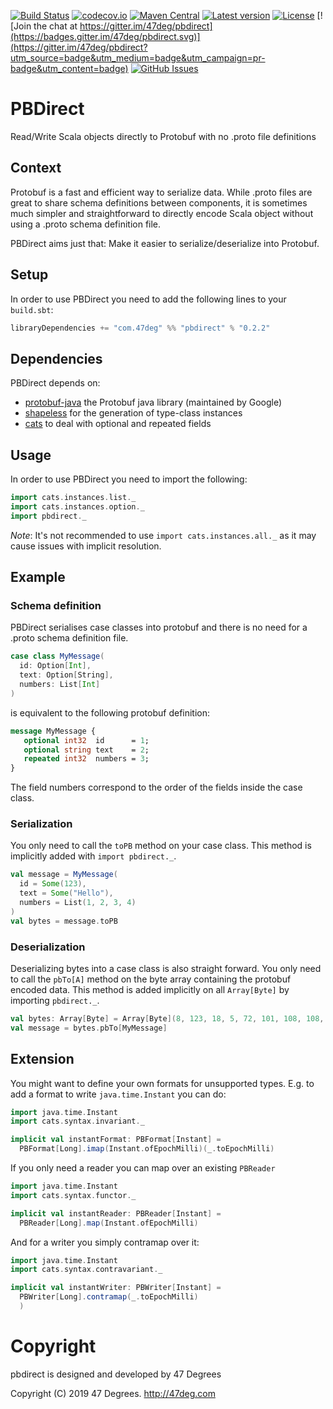 
[comment]: # (Start Badges)

[![Build Status](https://travis-ci.org/47deg/pbdirect.svg?branch=master)](https://travis-ci.org/47deg/pbdirect) [![codecov.io](http://codecov.io/gh/47deg/pbdirect/branch/master/graph/badge.svg)](http://codecov.io/gh/47deg/pbdirect) [![Maven Central](https://img.shields.io/badge/maven%20central-0.2.2-green.svg)](https://oss.sonatype.org/#nexus-search;gav~com.47deg~pbdirect*) [![Latest version](https://img.shields.io/badge/pbdirect-0.2.2-green.svg)](https://index.scala-lang.org/47deg/pbdirect) [![License](https://img.shields.io/badge/License-MIT-blue.svg)](https://raw.githubusercontent.com/47deg/pbdirect/master/LICENSE) [![Join the chat at https://gitter.im/47deg/pbdirect](https://badges.gitter.im/47deg/pbdirect.svg)](https://gitter.im/47deg/pbdirect?utm_source=badge&utm_medium=badge&utm_campaign=pr-badge&utm_content=badge) [![GitHub Issues](https://img.shields.io/github/issues/47deg/pbdirect.svg)](https://github.com/47deg/pbdirect/issues)

[comment]: # (End Badges)

# PBDirect

Read/Write Scala objects directly to Protobuf with no .proto file definitions

## Context

Protobuf is a fast and efficient way to serialize data. While .proto files are great to share schema definitions between components, it is sometimes much simpler and straightforward to directly encode Scala object without using a .proto schema definition file.

PBDirect aims just that: Make it easier to serialize/deserialize into Protobuf.

## Setup

In order to use PBDirect you need to add the following lines to your `build.sbt`:

[comment]: # (Start Replace)

```scala
libraryDependencies += "com.47deg" %% "pbdirect" % "0.2.2"
```

[comment]: # (End Replace)

## Dependencies

PBDirect depends on:
 - [protobuf-java](https://developers.google.com/protocol-buffers/docs/javatutorial) the Protobuf java library (maintained by Google) 
 - [shapeless](https://github.com/milessabin/shapeless) for the generation of type-class instances
 - [cats](https://github.com/typelevel/cats) to deal with optional and repeated fields
 
## Usage

In order to use PBDirect you need to import the following:

```scala
import cats.instances.list._
import cats.instances.option._
import pbdirect._
```

*Note*: It's not recommended to use `import cats.instances.all._` as it may cause issues with implicit resolution.

## Example

### Schema definition

PBDirect serialises case classes into protobuf and there is no need for a .proto schema definition file.

```scala
case class MyMessage(
  id: Option[Int], 
  text: Option[String], 
  numbers: List[Int]
)
```

is equivalent to the following protobuf definition:

```protobuf
message MyMessage {
   optional int32  id      = 1;
   optional string text    = 2;
   repeated int32  numbers = 3;
}
```

The field numbers correspond to the order of the fields inside the case class.

### Serialization

You only need to call the `toPB` method on your case class. This method is implicitly added with `import pbdirect._`.

```scala
val message = MyMessage(
  id = Some(123),
  text = Some("Hello"),
  numbers = List(1, 2, 3, 4)
)
val bytes = message.toPB
```

### Deserialization

Deserializing bytes into a case class is also straight forward. You only need to call the `pbTo[A]` method on the byte array containing the protobuf encoded data.
This method is added implicitly on all `Array[Byte]` by importing `pbdirect._`.

```scala
val bytes: Array[Byte] = Array[Byte](8, 123, 18, 5, 72, 101, 108, 108, 111, 24, 1, 32, 2, 40, 3, 48, 4)
val message = bytes.pbTo[MyMessage]
```

## Extension

You might want to define your own formats for unsupported types.
E.g. to add a format to write `java.time.Instant` you can do:

```scala
import java.time.Instant
import cats.syntax.invariant._

implicit val instantFormat: PBFormat[Instant] =
  PBFormat[Long].imap(Instant.ofEpochMilli)(_.toEpochMilli)
```

If you only need a reader you can map over an existing `PBReader`

```scala
import java.time.Instant
import cats.syntax.functor._

implicit val instantReader: PBReader[Instant] =
  PBReader[Long].map(Instant.ofEpochMilli)
```

And for a writer you simply contramap over it:

```scala
import java.time.Instant
import cats.syntax.contravariant._

implicit val instantWriter: PBWriter[Instant] =
  PBWriter[Long].contramap(_.toEpochMilli)
  )
```

[comment]: # (Start Copyright)
# Copyright

pbdirect is designed and developed by 47 Degrees

Copyright (C) 2019 47 Degrees. <http://47deg.com>

[comment]: # (End Copyright)